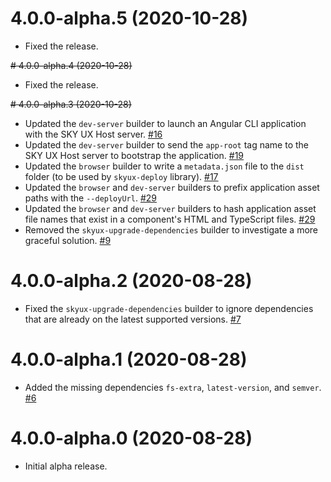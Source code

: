 # 4.0.0-alpha.5 (2020-10-28)

- Fixed the release.

~~# 4.0.0-alpha.4 (2020-10-28)~~

- Fixed the release.

~~# 4.0.0-alpha.3 (2020-10-28)~~

- Updated the `dev-server` builder to launch an Angular CLI application with the SKY UX Host server. [#16](https://github.com/blackbaud/skyux-sdk-angular-builders/pull/16)
- Updated the `dev-server` builder to send the `app-root` tag name to the SKY UX Host server to bootstrap the application. [#19](https://github.com/blackbaud/skyux-sdk-angular-builders/pull/19)
- Updated the `browser` builder to write a `metadata.json` file to the `dist` folder (to be used by `skyux-deploy` library). [#17](https://github.com/blackbaud/skyux-sdk-angular-builders/pull/17)
- Updated the `browser` and `dev-server` builders to prefix application asset paths with the `--deployUrl`. [#29](https://github.com/blackbaud/skyux-sdk-angular-builders/pull/29)
- Updated the `browser` and `dev-server` builders to hash application asset file names that exist in a component's HTML and TypeScript files. [#29](https://github.com/blackbaud/skyux-sdk-angular-builders/pull/29)
- Removed the `skyux-upgrade-dependencies` builder to investigate a more graceful solution. [#9](https://github.com/blackbaud/skyux-sdk-angular-builders/pull/9)

# 4.0.0-alpha.2 (2020-08-28)

- Fixed the `skyux-upgrade-dependencies` builder to ignore dependencies that are already on the latest supported versions. [#7](https://github.com/blackbaud/skyux-sdk-angular-builders/pull/7)

# 4.0.0-alpha.1 (2020-08-28)

- Added the missing dependencies `fs-extra`, `latest-version`, and `semver`. [#6](https://github.com/blackbaud/skyux-sdk-angular-builders/pull/6)

# 4.0.0-alpha.0 (2020-08-28)

- Initial alpha release.
